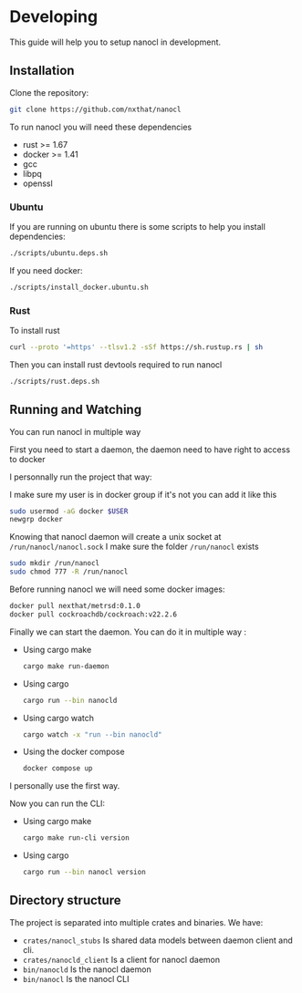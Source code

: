 # Developing

This guide will help you to setup nanocl in development.

## Installation

Clone the repository:

```sh
git clone https://github.com/nxthat/nanocl
```

To run nanocl you will need these dependencies

- rust >= 1.67
- docker >= 1.41
- gcc
- libpq
- openssl

### Ubuntu

If you are running on ubuntu there is some scripts to help you install dependencies:

```sh
./scripts/ubuntu.deps.sh
```

If you need docker:

```sh
./scripts/install_docker.ubuntu.sh
```

### Rust

To install rust

```sh
curl --proto '=https' --tlsv1.2 -sSf https://sh.rustup.rs | sh
```

Then you can install rust devtools required to run nanocl

```sh
./scripts/rust.deps.sh
```

## Running and Watching

You can run nanocl in multiple way

First you need to start a daemon, the daemon need to have right to access to docker

I personnally run the project that way:

I make sure my user is in docker group if it's not you can add it like this

```sh
sudo usermod -aG docker $USER
newgrp docker
```

Knowing that nanocl daemon will create a unix socket at `/run/nanocl/nanocl.sock`
I make sure the folder `/run/nanocl` exists

```sh
sudo mkdir /run/nanocl
sudo chmod 777 -R /run/nanocl
```

Before running nanocl we will need some docker images:

```sh
docker pull nexthat/metrsd:0.1.0
docker pull cockroachdb/cockroach:v22.2.6
```

Finally we can start the daemon.
You can do it in multiple way :

- Using cargo make

  ```sh
  cargo make run-daemon
  ```

- Using cargo

  ```sh
  cargo run --bin nanocld
  ```

- Using cargo watch

  ```sh
  cargo watch -x "run --bin nanocld"
  ```

- Using the docker compose

  ```sh
  docker compose up
  ```

I personally use the first way.

Now you can run the CLI:

- Using cargo make

  ```sh
  cargo make run-cli version
  ```

- Using cargo

  ```sh
  cargo run --bin nanocl version
  ```

## Directory structure

The project is separated into multiple crates and binaries.
We have:

- `crates/nanocl_stubs` Is shared data models between daemon client and cli.
- `crates/nanocld_client` Is a client for nanocl daemon
- `bin/nanocld` Is the nanocl daemon
- `bin/nanocl` Is the nanocl CLI
